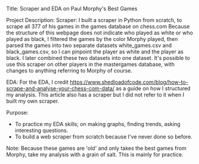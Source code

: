 Title: Scraper and EDA on Paul Morphy's Best Games

Project Description:
  Scraper: I built a scraper in Python from scratch, to scrape all 377 of his games in the games database on chess.com
  Because the structure of this webpage does not indicate who played as white or who played as black, I filtered the games by the color Morphy played, then parsed
  the games into two separate datasets white_games.csv and black_games.csv, so I can pinpoint the player as white and the player as black. I later combined these 
  two datasets into one dataset. 
  It's possible to use this scraper on other players in the mastergames database, with changes to anything referring to Morphy of course.
  
  EDA: For the EDA, I credit https://www.shedloadofcode.com/blog/how-to-scrape-and-analyse-your-chess-com-data/ as a guide on how I structured my analysis.
  This article also has a scraper but I did not refer to it when I built my own scraper.
  
Purpose:
  - To practice my EDA skills; on making graphs, finding trends, asking interesting questions.
  - To build a web scraper from scratch because I've never done so before.

Note: Because these games are 'old' and only takes the best games from Morphy, take my analysis with a grain of salt. This is mainly for practice.




